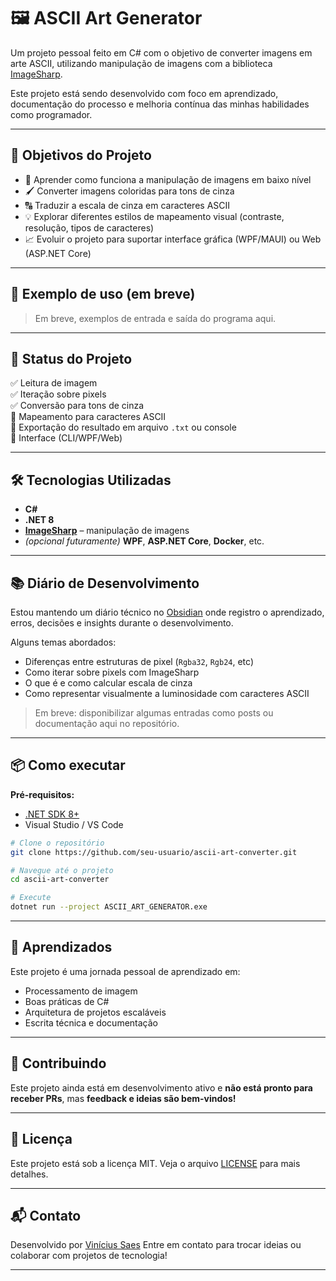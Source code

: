 # 🖼️ ASCII Art Generator

Um projeto pessoal feito em C# com o objetivo de converter imagens em arte ASCII, utilizando manipulação de imagens com a biblioteca [ImageSharp](https://github.com/SixLabors/ImageSharp).

Este projeto está sendo desenvolvido com foco em aprendizado, documentação do processo e melhoria contínua das minhas habilidades como programador.

---

## 🚀 Objetivos do Projeto

- 🧠 Aprender como funciona a manipulação de imagens em baixo nível
- 🖌️ Converter imagens coloridas para tons de cinza
- 🔠 Traduzir a escala de cinza em caracteres ASCII
- 💡 Explorar diferentes estilos de mapeamento visual (contraste, resolução, tipos de caracteres)
- 📈 Evoluir o projeto para suportar interface gráfica (WPF/MAUI) ou Web (ASP.NET Core)

---

## 📸 Exemplo de uso (em breve)

> Em breve, exemplos de entrada e saída do programa aqui.

---

## 🧪 Status do Projeto

✅ Leitura de imagem  
✅ Iteração sobre pixels  
✅ Conversão para tons de cinza  
🔲 Mapeamento para caracteres ASCII  
🔲 Exportação do resultado em arquivo `.txt` ou console  
🔲 Interface (CLI/WPF/Web)

---

## 🛠️ Tecnologias Utilizadas

- **C#**
- **.NET 8**
- **[ImageSharp](https://github.com/SixLabors/ImageSharp)** – manipulação de imagens
- *(opcional futuramente)* **WPF**, **ASP.NET Core**, **Docker**, etc.

---

## 📚 Diário de Desenvolvimento

Estou mantendo um diário técnico no [Obsidian](https://obsidian.md) onde registro o aprendizado, erros, decisões e insights durante o desenvolvimento.

Alguns temas abordados:
- Diferenças entre estruturas de pixel (`Rgba32`, `Rgb24`, etc)
- Como iterar sobre pixels com ImageSharp
- O que é e como calcular escala de cinza
- Como representar visualmente a luminosidade com caracteres ASCII

> Em breve: disponibilizar algumas entradas como posts ou documentação aqui no repositório.

---

## 📦 Como executar

**Pré-requisitos:**
- [.NET SDK 8+](https://dotnet.microsoft.com/en-us/download)
- Visual Studio / VS Code

```bash
# Clone o repositório
git clone https://github.com/seu-usuario/ascii-art-converter.git

# Navegue até o projeto
cd ascii-art-converter

# Execute
dotnet run --project ASCII_ART_GENERATOR.exe
````
---

## 🧠 Aprendizados

Este projeto é uma jornada pessoal de aprendizado em:

* Processamento de imagem
* Boas práticas de C#
* Arquitetura de projetos escaláveis
* Escrita técnica e documentação

---

## 🤝 Contribuindo

Este projeto ainda está em desenvolvimento ativo e **não está pronto para receber PRs**, mas **feedback e ideias são bem-vindos!**

---

## 📄 Licença

Este projeto está sob a licença MIT. Veja o arquivo [LICENSE](LICENSE) para mais detalhes.

---

## 📬 Contato

Desenvolvido por [Vinícius Saes](https://www.linkedin.com/in/seu-linkedin)
Entre em contato para trocar ideias ou colaborar com projetos de tecnologia!

---
